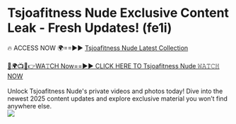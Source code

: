 # Tsjoafitness Nude Exclusive Content Leak - Fresh Updates! (fe1i)

🔥 ACCESS NOW 🌍==►► <a href="https://tinyurl.com/yc657z5k" rel="nofollow">Tsjoafitness Nude Latest Collection</a>
<br><br>
[🔴🌍📺📱👉WA𝚃CH Now==►► CLICK HERE TO Tsjoafitness Nude 𝚆𝙰𝚃𝙲𝙷 NOW](https://tinyurl.com/yc657z5k)
<br><br>
Unlock Tsjoafitness Nude's private videos and photos today! Dive into the newest 2025 content updates and explore exclusive material you won’t find anywhere else.
<br>
<a href="https://tinyurl.com/yc657z5k" rel="nofollow" data-target="animated-image.originalLink"><img src="https://camo.githubusercontent.com/8a4f000d20f83aca3bf7ec5f350d767afa0574a8a352519fd8cfa583a6f93a33/68747470733a2f2f692e696d6775722e636f6d2f644a486b345a712e676966" data-canonical-src="https://i.imgur.com/dJHk4Zq.gif" style="max-width: 100%; display: inline-block;" data-target="animated-image.originalImage"></a>
<br>
